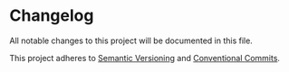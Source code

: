 # Changelog

All notable changes to this project will be documented in this file.

This project adheres to [Semantic Versioning](https://semver.org/spec/v2.0.0.html) and [Conventional Commits](https://www.conventionalcommits.org/en/v1.0.0/).
